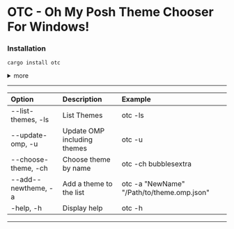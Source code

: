 # OTC - Oh My Posh Theme Chooser For Windows! 

### Installation 
```
cargo install otc
```

<details>
<summary> 
more </summary> 
  
#### Potential Dependencies:
- [Cargo & Rust:](https://doc.rust-lang.org/cargo/getting-started/installation.html)
   
- [Git for Windows](https://gitforwindows.org/)
  

#### Alternative Method
```
git clone https://github.com/nrdrch/otc.git
```
```
cd otc
```
```
cargo build --release
```
- Preferably move the executable from target/release into a directory in your 'Path' enviorment variable for easy execution.

</details>

------------------
| **Option**       | **Description**    | **Example**       |
| :---      | :---          | :---            |
| --list-themes, -ls | List Themes   | otc -ls |     
| --update-omp, -u    | Update OMP including themes | otc -u    |
| --choose-theme, -ch | Choose theme by name | otc -ch bubblesextra   |
| --add--newtheme, -a | Add a theme to the list | otc -a "NewName" "/Path/to/theme.omp.json" |
| -help, -h          | Display help   | otc -h |  
---------
